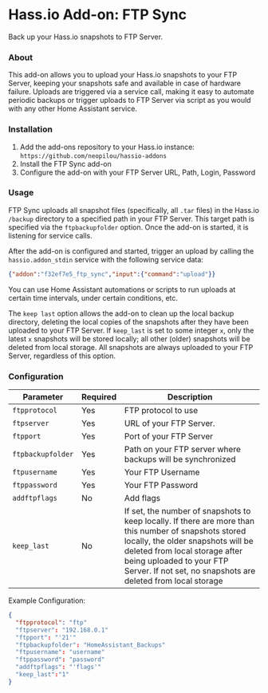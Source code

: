 # Hass.io Add-on: FTP Sync
Back up your Hass.io snapshots to FTP Server.

### About
This add-on allows you to upload your Hass.io snapshots to your FTP Server, keeping your snapshots safe and available in case of hardware failure. Uploads are triggered via a service call, making it easy to automate periodic backups or trigger uploads to FTP Server via script as you would with any other Home Assistant service.

### Installation
1. Add the add-ons repository to your Hass.io instance: `https://github.com/neopilou/hassio-addons`
2. Install the FTP Sync add-on
3. Configure the add-on with your FTP Server URL, Path, Login, Password

### Usage

FTP Sync uploads all snapshot files (specifically, all `.tar` files) in the Hass.io `/backup` directory to a specified path in your FTP Server. This target path is specified via the `ftpbackupfolder` option. Once the add-on is started, it is listening for service calls.

After the add-on is configured and started, trigger an upload by calling the `hassio.addon_stdin` service with the following service data:

```json
{"addon":"f32ef7e5_ftp_sync","input":{"command":"upload"}}
```

You can use Home Assistant automations or scripts to run uploads at certain time intervals, under certain conditions, etc.

The `keep last` option allows the add-on to clean up the local backup directory, deleting the local copies of the snapshots after they have been uploaded to your FTP Server. If `keep_last` is set to some integer `x`, only the latest `x` snapshots will be stored locally; all other (older) snapshots will be deleted from local storage. All snapshots are always uploaded to your FTP Server, regardless of this option.

### Configuration

|Parameter|Required|Description|
|---------|--------|-----------|
|`ftpprotocol`|Yes|FTP protocol to use|
|`ftpserver`|Yes|URL of your FTP Server.|
|`ftpport`|Yes|Port of your FTP Server|
|`ftpbackupfolder`|Yes|Path on your FTP server where backups will be synchronized|
|`ftpusername`|Yes|Your FTP Username|
|`ftppassword`|Yes|Your FTP Password|
|`addftpflags`|No|Add flags|
|`keep_last`|No|If set, the number of snapshots to keep locally. If there are more than this number of snapshots stored locally, the older snapshots will be deleted from local storage after being uploaded to your FTP Server. If not set, no snapshots are deleted from local storage|

Example Configuration:
```json
{
  "ftpprotocol": "ftp"
  "ftpserver": "192.168.0.1"
  "ftpport": "'21'"
  "ftpbackupfolder": "HomeAssistant_Backups"
  "ftpusername": "username"
  "ftppassword": "password"
  "addftpflags": "'flags'"
  "keep_last":"1"
}
```
